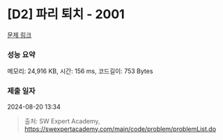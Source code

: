# [D2] 파리 퇴치 - 2001 

[문제 링크](https://swexpertacademy.com/main/code/problem/problemDetail.do?contestProbId=AV5PzOCKAigDFAUq) 

### 성능 요약

메모리: 24,916 KB, 시간: 156 ms, 코드길이: 753 Bytes

### 제출 일자

2024-08-20 13:34



> 출처: SW Expert Academy, https://swexpertacademy.com/main/code/problem/problemList.do